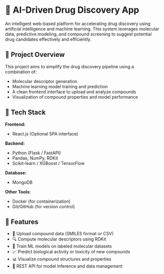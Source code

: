 # 💊 AI-Driven Drug Discovery App

An intelligent web-based platform for accelerating drug discovery using artificial intelligence and machine learning. This system leverages molecular data, predictive modeling, and compound screening to suggest potential drug candidates effectively and efficiently.

## 🧬 Project Overview

This project aims to simplify the drug discovery pipeline using a combination of:
- Molecular descriptor generation
- Machine learning model training and prediction
- A clean frontend interface to upload and analyze compounds
- Visualization of compound properties and model performance

## 🔧 Tech Stack

**Frontend:**
- React.js (Optional SPA interface)

**Backend:**
- Python (Flask / FastAPI)
- Pandas, NumPy, RDKit
- Scikit-learn / XGBoost / TensorFlow

**Database:**
- MongoDB

**Other Tools:**
- Docker (for containerization)
- Git/GitHub (for version control)

## 🚀 Features

- 🧪 Upload compound data (SMILES format or CSV)
- 🔍 Compute molecular descriptors using RDKit
- 🧠 Train ML models on labeled molecular datasets
- 📈 Predict biological activity or toxicity of new compounds
- 📊 Visualize compound structures and properties
- 🧰 REST API for model inference and data management

